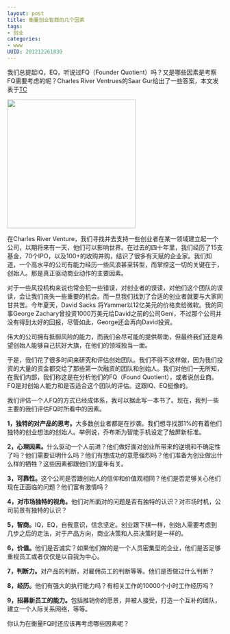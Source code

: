 ```yaml
---
layout: post
title: 衡量创业智商的几个因素
tags: 
- 创业
categories:
- www
UUID: 201212261830
---
```


我们总提起IQ，EQ，听说过FQ（Founder Quotient）吗？又是哪些因素是考察FQ需要考虑的呢？Charles River Ventrues的Saar Gur给出了一些答案，本文发表于[TC](http://techcrunch.com/2012/11/17/measure-founder-strength-with-your-founder-quotient/)

<img src="{{site.static_url}}/media/pub/life/pub/founder-quotient-circle.jpg"  width="300" height="300" class="img-right"/>


在Charles River Venture，我们寻找并去支持一些创业者在某一领域建立起一个公司，以期将来有一天，他们可以影响世界。在过去的四十年里，我们经历了15支基金，70个IPO，以及100+的收购并购，结识了很多有天赋的企业家。我们知道，一个高水平的公司有能力经历一些风浪甚至转型，而掌控这一切的关键在于，创始人。那是真正驱动商业动作的主要因素。

对于一些风投机构来说也常会犯一些错误，对创业者的误读，对他们这个团队的误读，会让我们丧失一些重要的机会。而一旦我们找到了合适的创业者就要与大家同甘共苦。今年夏天，David Sacks 将Yammer以12亿美元的价格卖给微软。我的同事George Zachary曾投资1000万美元给David之前的公司Geni，不过那个公司并没有得到太好的回报，尽管如此，George还会再向David投资。

伟大的公司拥有抵御风险的能力，而我们会尽可能的提供帮助，但最终我们还是希望创始人能够自己抗好大旗，在他们的领域独当一面。

于是，我们花了很多时间来研究和评估创始团队。我们不得不这样做，因为我们投资的大量的资金都交给了那些第一次融资的团队和创始人。我们对他们一无所知，在我们内部，我们称这是在分析他们的FQ（Found Quotient），或者说创业商。FQ是对创始人能力和是否适合这个团队的评估。这跟IQ、EQ挺像的。

我们评估一个人FQ的方式已经成体系，我可以据此写一本书了。现在，我列一些主要的我们评估FQ时所看中的因素。

<strong>1，独特的对产品的思考。</strong>大多数创业者都是在抄袭。我们想寻找那1%的有着他们独特的创业想法的创始人。举例说，乔布斯为智能手机设定了触屏新标准。

<strong>2，心理因素。</strong>什么驱动一个人前进？他们做好面对创业所带来的逆境和不确定性了吗？他们需要证明什么吗？他们有想成功的意愿强烈吗？他们准备为创业做出什么样的牺牲？这些因素都跟他们的童年有关。

<strong>3，可靠性。</strong>这个公司是否跟创始人的信仰和价值观相同？他们是否足够关心他们现在正面临的问题？他们富有激情吗？

<strong>4，对市场独特的视角。</strong>他们对所面对的问题是否有独特的认识？对市场时机，公司前景有独特的认识？

<strong>5，智商。</strong>IQ，EQ，自我意识，信念坚定。创业跟下棋一样，创始人需要考虑到几步之后的走法，对于产品方向，商业决策和人员决策时是一样的。

<strong>6，价值。</strong>他们是否诚实？如果他们做的是一个人员密集型的企业，他们是否足够重视员工或者仅仅是以自我为中心。

<strong>7，判断力。</strong>对产品的判断，对雇佣员工的判断等等。他们是否做过什么判断？

<strong>8，经历。</strong>他们有强大的执行能力吗？有相关工作的10000个小时工作经历吗？

<strong>9，招募新员工的能力。</strong>包括推销你的愿景，并被人接受，打造一个互补的团队，建立一个人际关系网络，等等。

你认为在衡量FQ时还应该再考虑哪些因素呢？
